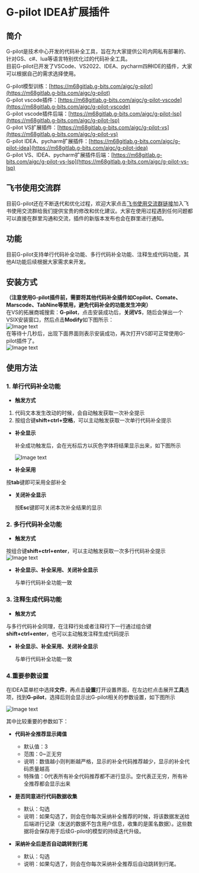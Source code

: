 # G-pilot IDEA扩展插件

## 简介

G-pilot是技术中心开发的代码补全工具，旨在为大家提供公司内网私有部署的、针对GS、c#、lua等语言特别优化过的代码补全工具。  
目前G-pilot已开发了VSCode、VS2022、IDEA、pycharm四种IDE的插件，大家可以根据自己的需求选择使用。

G-pilot模型训练：[https://m68gitlab.g-bits.com/aigc/g-pilot](https://m68gitlab.g-bits.com/aigc/g-pilot)  
G-pilot vscode插件：[https://m68gitlab.g-bits.com/aigc/g-pilot-vscode](https://m68gitlab.g-bits.com/aigc/g-pilot-vscode)  
G-pilot vscode插件后端：[https://m68gitlab.g-bits.com/aigc/g-pilot-lsp](https://m68gitlab.g-bits.com/aigc/g-pilot-lsp)  
G-pilot VS扩展插件：[https://m68gitlab.g-bits.com/aigc/g-pilot-vs](https://m68gitlab.g-bits.com/aigc/g-pilot-vs)  
G-pilot IDEA、pycharm扩展插件：[https://m68gitlab.g-bits.com/aigc/g-pilot-idea](https://m68gitlab.g-bits.com/aigc/g-pilot-idea)  
G-pilot VS、IDEA、pycharm扩展插件后端：[https://m68gitlab.g-bits.com/aigc/g-pilot-vs-lsp](https://m68gitlab.g-bits.com/aigc/g-pilot-vs-lsp)

## 飞书使用交流群

目前G-pilot还在不断迭代和优化过程，欢迎大家点击[飞书使用交流群链接](https://applink.feishu.cn/client/chat/chatter/add_by_link?link_token=d44u4681-12a4-4ccc-8ae8-a8bd8d563695)加入飞书使用交流群给我们提供宝贵的修改和优化建议。大家在使用过程遇到任何问题都可以直接在群里沟通和交流，插件的新版本发布也会在群里进行通知。

## 功能

目前G-pilot支持单行代码补全功能、多行代码补全功能、注释生成代码功能，其他AI功能后续根据大家需求来开发。

## 安装方式

**（注意使用G-pilot插件前，需要将其他代码补全插件如Copilot、Comate、Marscode、TabNine等禁用，避免代码补全的功能发生冲突）**  
在VS的拓展商城搜索：**G-pilot**，点击安装成功后，**关闭VS**，随后会弹出一个VSIX安装窗口，然后点击**Modify**如下图所示：  
![Image text](https://raw.githubusercontent.com/zhangwenhao66/g-pilot-vscode-img/refs/heads/main/img/VSIX%E5%AE%89%E8%A3%85%E7%95%8C%E9%9D%A2.jpg)  
在等待十几秒后，出现下面界面则表示安装成功，再次打开VS即可正常使用G-pilot插件了。  
![Image text](https://raw.githubusercontent.com/zhangwenhao66/g-pilot-vscode-img/refs/heads/main/img/VS%E6%8F%92%E4%BB%B6%E5%AE%89%E8%A3%85%E5%AE%8C%E6%88%90%E7%95%8C%E9%9D%A2.jpg)

## 使用方法

### 1. 单行代码补全功能

- **触发方式**

1. 代码文本发生改动的时候，会自动触发获取一次补全提示
2. 按组合键**shift+ctrl+空格**，可以主动触发获取一次单行代码补全提示

- **补全显示**

  补全成功触发后，会在光标后方以灰色字体将结果显示出来，如下图所示

  ![Image text](https://github.com/zhangwenhao66/g-pilot-vscode-img/blob/main/img/%E8%A1%A5%E5%85%A8%E6%98%BE%E7%A4%BA.jpg?raw=true)

- **补全采用**

按**tab**键即可采用全部补全

- **关闭补全显示**

  按**Esc**键即可关闭本次补全结果的显示

### 2. 多行代码补全功能

- **触发方式**

按组合键**shift+ctrl+enter**，可以主动触发获取一次多行代码补全提示
![Image text](https://github.com/zhangwenhao66/g-pilot-vscode-img/blob/main/img/%E5%A4%9A%E8%A1%8C%E8%A1%A5%E5%85%A8%E6%98%BE%E7%A4%BA.jpg?raw=true)

- **补全显示、补全采用、关闭补全显示**

  与单行代码补全功能一致

### 3. 注释生成代码功能

- **触发方式**

与多行代码补全同理，在注释行处或者注释行下一行通过组合键**shift+ctrl+enter**，也可以主动触发注释生成代码提示

- **补全显示、补全采用、关闭补全显示**

  与单行代码补全功能一致

### 4.重要参数设置

在IDEA菜单栏中选择**文件**，再点击**设置**打开设置界面，在左边栏点击展开**工具**选项，找到**G-pilot**，选择后则会显示出G-pilot相关的参数设置，如下图所示

![Image text](https://raw.githubusercontent.com/zhangwenhao66/g-pilot-vscode-img/refs/heads/main/img/VS%E5%8F%82%E6%95%B0%E8%AE%BE%E7%BD%AE%E7%95%8C%E9%9D%A2.jpg)

其中比较重要的参数如下：

- **代码补全推荐显示阈值**
  - 默认值：3
  - 范围：0~正无穷
  - 说明：数值越小则判断越严格，显示的补全代码推荐越少，显示的补全代码质量越高
  - 特殊值：0代表所有补全代码推荐都不进行显示。空代表正无穷，所有补全推荐都会显示出来

- **是否同意进行代码数据收集**
  - 默认：勾选
  - 说明：如果勾选了，则会在你每次采纳补全推荐的时候，将该数据发送给后端进行记录（发送的数据不包含用户信息，收集的是匿名数据）。这些数据将会保存用于后续G-pilot的模型的持续迭代升级。

- **采纳补全后是否自动跳转到行尾**
  - 默认：勾选
  - 说明：如果勾选了，则会在你每次采纳补全推荐后自动跳转到行尾。